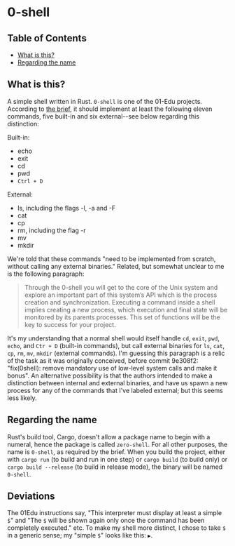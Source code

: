 # 0-shell

## Table of Contents

- [What is this?](#what-is-this?)
- [Regarding the name](#regarding-the-name)

## What is this?

A simple shell written in Rust. `0-shell` is one of the 01-Edu projects. According to [the brief](https://github.com/01-edu/public/tree/master/subjects/0-shell), it should implement at least the following eleven commands, five built-in and six external--see below regarding this distinction:

Built-in:

- echo
- exit
- cd
- pwd
- `Ctrl + D`

External:

- ls, including the flags -l, -a and -F
- cat
- cp
- rm, including the flag -r
- mv
- mkdir

We're told that these commands "need to be implemented from scratch, without calling any external binaries." Related, but somewhat unclear to me is the following paragraph:

> Through the 0-shell you will get to the core of the Unix system and explore an important part of this system’s API which is the process creation and synchronization. Executing a command inside a shell implies creating a new process, which execution and final state will be monitored by its parents processes. This set of functions will be the key to success for your project.

It's my understanding that a normal shell would itself handle `cd`, `exit`, `pwd`, `echo`, and `Ctr + D` (built-in commands), but call external binaries for `ls`, `cat`, `cp`, `rm`, `mv`, `mkdir` (external commands). I'm guessing this paragraph is a relic of the task as it was originally conceived, before commit 9e308f2: "fix(0shell): remove mandatory use of low-level system calls and make it bonus". An alternative possibility is that the authors intended to make a distinction between internal and external binaries, and have us spawn a new process for any of the commands that I've labeled external; but this seems less likely.

## Regarding the name

Rust's build tool, Cargo, doesn't allow a package name to begin with a numeral, hence the package is called `zero-shell`. For all other purposes, the name is `0-shell`, as required by the brief. When you build the project, either with `cargo run` (to build and run in one step) or `cargo build` (to build only) or `cargo build --release` (to build in release mode), the binary will be named `0-shell`.

## Deviations

The 01Edu instructions say, "This interpreter must display at least a simple `$`" and "The `$` will be shown again only once the command has been completely executed." etc. To make my shell more distinct, I chose to take `$` in a generic sense; my "simple `$`" looks like this: `▶`.
